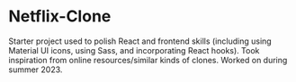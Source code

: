 # Netflix-Clone

Starter project used to polish React and frontend skills (including using Material UI icons, using Sass, and incorporating React hooks). Took inspiration from online resources/similar kinds of clones. Worked on during summer 2023.
